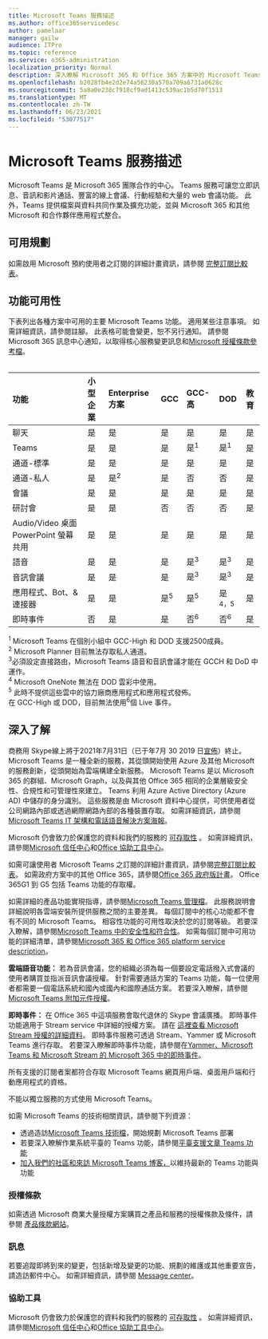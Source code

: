```yaml
---
title: Microsoft Teams 服務描述
ms.author: office365servicedesc
author: pamelaar
manager: gailw
audience: ITPro
ms.topic: reference
ms.service: o365-administration
localization_priority: Normal
description: 深入瞭解 Microsoft 365 和 Office 365 方案中的 Microsoft Teams 服務和功能可用性。
ms.openlocfilehash: b2028fb4e2d2e74a56230a570a709a6731a0628c
ms.sourcegitcommit: 5a8a0e238c7918cf9ad1413c539ac1b5d70f1513
ms.translationtype: MT
ms.contentlocale: zh-TW
ms.lasthandoff: 06/23/2021
ms.locfileid: "53077517"
---
```

# <a name="microsoft-teams-service-description"></a>Microsoft Teams 服務描述

Microsoft Teams 是 Microsoft 365 團隊合作的中心。 Teams 服務可讓您立即訊息、音訊和影片通話、豐富的線上會議、行動經驗和大量的 web 會議功能。 此外，Teams 提供檔案與資料共同作業及擴充功能，並與 Microsoft 365 和其他 Microsoft 和合作夥伴應用程式整合。

## <a name="available-plans"></a>可用規劃

如需啟用 Microsoft 預約使用者之訂閱的詳細計畫資訊，請參閱 [完整訂閱比較表](https://go.microsoft.com/fwlink/?linkid=2139145)。

## <a name="feature-availability"></a>功能可用性

下表列出各種方案中可用的主要 Microsoft Teams 功能。 適用某些注意事項。 如需詳細資訊，請參閱註腳。 此表格可能會變更，恕不另行通知。 請參閱 Microsoft 365 訊息中心通知，以取得核心服務變更訊息和[Microsoft 授權條款參考檔](https://www.microsoft.com/licensing/product-licensing/products)。<br><br>

| 功能 | 小型企業 | Enterprise 方案 | GCC | GCC-高 | DOD | 教育 |
|:-----|:-----|:-----|:-----|:-----|:-----|:-----|
|聊天 |是 |是 |是 |是 |是 |是 |
|Teams |是|是|是|是<sup>1</sup> |是<sup>1</sup> |是 |
|通道-標準 |是 |是 |是 |是 |是 |是 |
|通道-私人 |是 |是<sup>2</sup> |是|否 |否|是 |
|會議 |是 |是 |是 |是 |是 |是 |
|研討會 |是 |是 |否 |否 |否 |是 |
|Audio/Video 桌面 PowerPoint 螢幕共用|是 |是 |是 |是 |是 |是 |
|語音 |是 |是 |是 |是<sup>3</sup> |是<sup>3</sup> |是 |
|音訊會議 |是 |是 |是 |是<sup>3</sup> |是<sup>3</sup> |是 |
|應用程式、Bot、& 連接器 |是 |是 |是<sup>5</sup> |是<sup>5</sup> |是<sup>4，5</sup> |是 |
|即時事件 |否 |是 |是 |否<sup>6</sup> |否<sup>6</sup> |是 |

<sup>1</sup> Microsoft Teams 在個別小組中 GCC-High 和 DOD 支援2500成員。<br/>
<sup>2</sup> Microsoft Planner 目前無法存取私人通道。<br/>
<sup>3</sup>必須設定直接路由，Microsoft Teams 語音和音訊會議才能在 GCCH 和 DoD 中運作。<br/>
<sup>4</sup> Microsoft OneNote 無法在 DOD 雲彩中使用。<br/>
<sup>5</sup> 此時不提供這些雲中的協力廠商應用程式和應用程式發佈。<br/>
在 GCC-High 或 DOD，目前無法使用<sup>6</sup>個 Live 事件。<br/>

## <a name="learn-more"></a>深入了解

商務用 Skype線上將于2021年7月31日（已于年7月 30 2019 日[宣佈](https://techcommunity.microsoft.com/t5/Microsoft-Teams-Blog/Skype-for-Business-Online-to-Be-Retired-in-2021/ba-p/777833)）終止。 Microsoft Teams 是一種全新的服務，其從頭開始使用 Azure 及其他 Microsoft 的服務創新，從頭開始為雲端構建全新服務。 Microsoft Teams 是以 Microsoft 365 的群組、Microsoft Graph，以及與其他 Office 365 相同的企業層級安全性、合規性和可管理性來建立。 Teams 利用 Azure Active Directory (Azure AD) 中儲存的身分識別。 這些服務是由 Microsoft 資料中心提供，可供使用者從公司網路內部或透過網際網路內部的各種裝置存取。 如需詳細資訊，請參閱[Microsoft Teams IT 架構和電話語音解決方案海報](/microsoftteams/teams-architecture-solutions-posters)。

Microsoft 仍會致力於保護您的資料和我們的服務的 [可存取性](https://www.microsoft.com/trust-center/compliance/accessibility) 。 如需詳細資訊，請參閱[Microsoft 信任中心](https://www.microsoft.com/trust-center)和[Office 協助工具中心](https://support.office.com/article/Office-Accessibility-Center-Resources-for-people-with-disabilities-ecab0fcf-d143-4fe8-a2ff-6cd596bddc6d)。

如需可讓使用者 Microsoft Teams 之訂閱的詳細計畫資訊，請參閱[完整訂閱比較表](https://go.microsoft.com/fwlink/?linkid=2139145)。 如需政府方案中的其他 Office 365，請參閱[Office 365 政府版計畫](https://www.microsoft.com/microsoft-365/government/compare-office-365-government-plans)。 Office 365G1 到 G5 包括 Teams 功能的存取權。

如需詳細的產品功能實現指導，請參閱[Microsoft Teams 管理檔](/MicrosoftTeams)。 此服務說明會詳細說明各雲端安裝所提供服務之間的主要差異。 每個訂閱中的核心功能都不會有不同的 Microsoft Teams。 相容性功能的可用性取決於您的訂閱等級。 若要深入瞭解，請參閱[Microsoft Teams 中的安全性和符合性](/microsoftteams/security-compliance-overview)。 如需每個訂閱中可用功能的詳細清單，請參閱[Microsoft 365 和 Office 365 platform service description](/office365/servicedescriptions/office-365-platform-service-description/office-365-platform-service-description)。

**雲端語音功能：** 若為音訊會議，您的組織必須為每一個要設定電話撥入式會議的使用者購買並指派音訊會議授權。 針對需要通話方案的 Teams 功能，每一位使用者都需要一個電話系統和國內或國內和國際通話方案。 若要深入瞭解，請參閱[Microsoft Teams 附加元件授權](/microsoftteams/teams-add-on-licensing/microsoft-teams-add-on-licensing)。

**即時事件：** 在 Office 365 中這項服務會取代退休的 Skype 會議廣播。 即時事件功能適用于 Stream service 中詳細的授權方案。 請在 [這裡查看 Microsoft Stream 授權的詳細資料](/stream/license-overview)。 即時事件服務可透過 Stream、Yammer 或 Microsoft Teams 進行存取。 若要深入瞭解即時事件功能，請參閱在[Yammer、Microsoft Teams 和 Microsoft Stream 的 Microsoft 365 中的即時事件](/stream/live-event-m365)。

所有支援的訂閱者案都符合存取 Microsoft Teams 網頁用戶端、桌面用戶端和行動應用程式的資格。

不能以獨立服務的方式使用 Microsoft Teams。

如需 Microsoft Teams 的技術相關資訊，請參閱下列資源：

- 透過造訪[Microsoft Teams 技術檔](https://aka.ms/SuccessWithTeams)，開始規劃 Microsoft Teams 部署
- 若要深入瞭解作業系統平臺的 Teams 功能，請參閱[平臺支援文章 Teams 功能](https://aka.ms/teamsfeaturesbyplatform)
- [加入我們的社區和來訪 Microsoft Teams 博客，](https://aka.ms/TeamsBlog)以維持最新的 Teams 功能與功能

### <a name="licensing-terms"></a>授權條款

如需透過 Microsoft 商業大量授權方案購買之產品和服務的授權條款及條件，請參閱 [產品條款網站](https://www.microsoft.com/licensing/terms/)。

### <a name="messaging"></a>訊息

若要追蹤即將到來的變更，包括新增及變更的功能、規劃的維護或其他重要宣告，請造訪郵件中心。 如需詳細資訊，請參閱 [Message center](/microsoft-365/admin/manage/message-center)。

### <a name="accessibility"></a>協助工具

Microsoft 仍會致力於保護您的資料和我們的服務的 [可存取性](https://www.microsoft.com/trust-center/compliance/accessibility) 。 如需詳細資訊，請參閱[Microsoft 信任中心](https://www.microsoft.com/trust-center)和[Office 協助工具中心](https://support.office.com/article/ecab0fcf-d143-4fe8-a2ff-6cd596bddc6d)。
